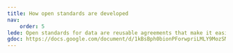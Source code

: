 ```yaml
---
title: How open standards are developed
nav:
    order: 5
lede: Open standards for data are reusable agreements that make it easier for people and organisations to publish, access, share and use better quality data. Open standards combine elements of a technical activity, stakeholder coordination and community engagement. Open standards can be built on existing open standards or extend them.
gdoc: https://docs.google.com/document/d/1kBsBph0bionPForwpriLMLY9MozSMHdviOandnK_hjM/edit#
---
```

